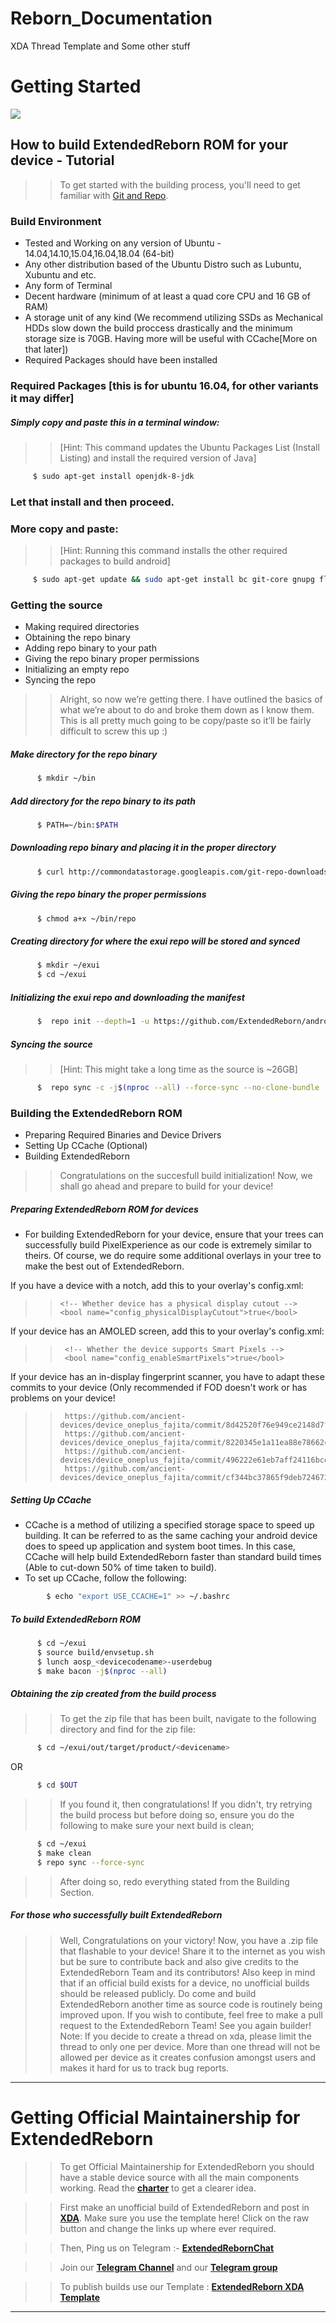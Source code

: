 # Reborn_Documentation
XDA Thread Template and Some other stuff

Getting Started
==================================================

<img src="https://i.imgur.com/urc7KCpr.png"> 

How to build ExtendedReborn ROM for your device - Tutorial
--------

>> To get started with the building process, you'll need to get familiar with [Git and Repo](http://source.android.com/source/using-repo.html).

### Build Environment

- Tested and Working on any version of Ubuntu - 14.04,14.10,15.04,16.04,18.04 (64-bit)
- Any other distribution based of the Ubuntu Distro such as Lubuntu, Xubuntu and etc.
- Any form of Terminal
- Decent hardware (minimum of at least a quad core CPU and 16 GB of RAM)
- A storage unit of any kind (We recommend utilizing SSDs as Mechanical HDDs slow down the build proccess drastically and the minimum storage size is 70GB. Having more will be useful with CCache[More on that later])
- Required Packages should have been installed

### Required Packages [this is for ubuntu 16.04, for other variants it may differ]
##### Simply copy and paste this in a terminal window:
>> [Hint: This command updates the Ubuntu Packages List (Install Listing) and install the required version of Java]

```bash
     $ sudo apt-get install openjdk-8-jdk
```

### Let that install and then proceed.

### More copy and paste:
>> [Hint: Running this command installs the other required packages to build android]

```bash
     $ sudo apt-get update && sudo apt-get install bc git-core gnupg flex bison gperf libsdl1.2-dev libesd0-dev libwxgtk3.0-dev squashfs-tools build-essential zip curl libncurses5-dev zlib1g-dev openjdk-8-jre openjdk-8-jdk pngcrush schedtool libxml2 libxml2-utils xsltproc lzop libc6-dev schedtool g++-multilib lib32z1-dev lib32ncurses5-dev lib32readline6-dev gcc-multilib maven tmux screen w3m ncftp adb fastboot repo python default-jdk
```

### Getting the source
- Making required directories
- Obtaining the repo binary
- Adding repo binary to your path
- Giving the repo binary proper permissions
- Initializing an empty repo
- Syncing the repo

>> Alright, so now we’re getting there. I have outlined the basics of what we’re about to do and broke them down as I know them. This is all pretty much going to be copy/paste so it’ll be fairly difficult to screw this up :)

##### Make directory for the repo binary

```bash
      $ mkdir ~/bin
```

##### Add directory for the repo binary to its path

```bash
      $ PATH=~/bin:$PATH
```

##### Downloading repo binary and placing it in the proper directory

```bash
      $ curl http://commondatastorage.googleapis.com/git-repo-downloads/repo > ~/bin/repo
```

##### Giving the repo binary the proper permissions

```bash
      $ chmod a+x ~/bin/repo
```

##### Creating directory for where the exui repo will be stored and synced

```bash
      $ mkdir ~/exui
      $ cd ~/exui
```

##### Initializing the exui repo and downloading the manifest

```bash
      $  repo init --depth=1 -u https://github.com/ExtendedReborn/android_manifest.git -b android_10
```

##### Syncing the source
>> [Hint: This might take a long time as the source is ~26GB]

```bash
      $  repo sync -c -j$(nproc --all) --force-sync --no-clone-bundle --no-tags
```

### Building the ExtendedReborn ROM
- Preparing Required Binaries and Device Drivers
- Setting Up CCache (Optional)
- Building ExtendedReborn

>> Congratulations on the succesfull build initialization! Now, we shall go ahead and prepare to build for your device!

##### Preparing ExtendedReborn ROM for devices
- For building ExtendedReborn for your device, ensure that your trees can successfully build PixelExperience as our code is extremely similar to theirs. Of course, we do require some additional overlays in your tree to make the best out of ExtendedReborn.

If you have a device with a notch, add this to your overlay's config.xml:
>>     <!-- Whether device has a physical display cutout -->
>>     <bool name="config_physicalDisplayCutout">true</bool>

If your device has an AMOLED screen, add this to your overlay's config.xml:
>>      <!-- Whether the device supports Smart Pixels -->
>>      <bool name="config_enableSmartPixels">true</bool>    

If your device has an in-display fingerprint scanner, you have to adapt these commits to your device (Only recommended if FOD doesn't work or has problems on your device!

>>      https://github.com/ancient-devices/device_oneplus_fajita/commit/8d42520f76e949ce2148d7f59f44d4df425e0d2c
>>      https://github.com/ancient-devices/device_oneplus_fajita/commit/8220345e1a11ea88e78662c5ef49b906c7a67551
>>      https://github.com/ancient-devices/device_oneplus_fajita/commit/496222e61eb7aff24116bce27b5cf3c0c6afbced
>>      https://github.com/ancient-devices/device_oneplus_fajita/commit/cf344bc37865f9deb724672c17dbf8ead02e8883

##### Setting Up CCache
- CCache is a method of utilizing a specified storage space to speed up building. It can be referred to as the same caching your android device does to speed up application and system boot times. In this case, CCache will help build ExtendedReborn faster than standard build times (Able to cut-down 50% of time taken to build).
- To set up CCache, follow the following:

```bash
        $ echo "export USE_CCACHE=1" >> ~/.bashrc
```

##### To build ExtendedReborn ROM

```bash
      $ cd ~/exui
      $ source build/envsetup.sh
      $ lunch aosp_<devicecodename>-userdebug
      $ make bacon -j$(nproc --all)
```

##### Obtaining the zip created from the build process
>> To get the zip file that has been built, navigate to the following directory and find for the zip file:

```bash
      $ cd ~/exui/out/target/product/<devicename>
```

OR

```bash
      $ cd $OUT
```

>> If you found it, then congratulations! If you didn't, try retrying the build process but before doing so, ensure you do the following to make sure your next build is clean;

```bash
      $ cd ~/exui
      $ make clean
      $ repo sync --force-sync
```

>> After doing so, redo everything stated from the Building Section.

##### For those who successfully built ExtendedReborn

>> Well, Congratulations on your victory! Now, you have a .zip file that flashable to your device! Share it to the internet as you wish but be sure to contribute back and also give credits to the ExtendedReborn Team and its contributors! Also keep in mind that if an official build exists for a device, no unofficial builds should be released publicly. Do come and build ExtendedReborn another time as source code is routinely being improved upon. If you wish to contibute, feel free to make a pull request to the ExtendedReborn Team! See you again builder! Note: If you decide to create a thread on xda, please limit the thread to only one per device. More than one thread will not be allowed per device as it creates confusion amongst users and makes it hard for us to track bug reports.

-----------------------------------------	
Getting Official Maintainership for ExtendedReborn
==========================================
>> To get Official Maintainership for ExtendedReborn you should have a stable device source with all the main components working. Read the [**charter**](https://github.com/ExtendedReborn/Reborn_Documentation/blob/reborn/Charter.mkdn) to get a clearer idea.

>> First make an unofficial build of ExtendedReborn and post in [**XDA**](https://xda-developers.com). Make sure you use the template here! Click on the raw button and change the links up where ever required.

>> Then, Ping us on Telegram :- [**ExtendedRebornChat**](https://t.me/extendedrebornchat) 

>> Join our [**Telegram Channel**](https://t.me/extendedrebornchannel) and our  [**Telegram group**](https://t.me/extendedrebornchat)

>> To publish builds use our Template : [**ExtendedReborn XDA Template**](https://github.com/ExtendedReborn/Reborn_Documentation/blob/reborn/Template.txt)

----------------------------
